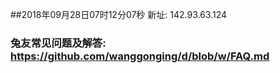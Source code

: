##2018年09月28日07时12分07秒 新址: 142.93.63.124
### 兔友常见问题及解答: https://github.com/wanggonging/d/blob/w/FAQ.md
